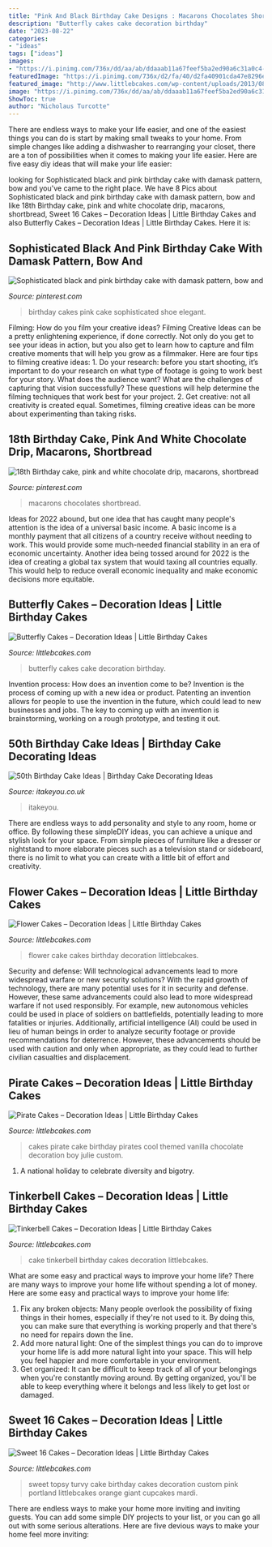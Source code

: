 ```yaml
---
title: "Pink And Black Birthday Cake Designs : Macarons Chocolates Shortbread"
description: "Butterfly cakes cake decoration birthday"
date: "2023-08-22"
categories:
- "ideas"
tags: ["ideas"]
images:
- "https://i.pinimg.com/736x/dd/aa/ab/ddaaab11a67feef5ba2ed90a6c31a0c4--pink-birthday-cakes-pop-cakes.jpg"
featuredImage: "https://i.pinimg.com/736x/d2/fa/40/d2fa40901cda47e8296e5101fc6e4e00.jpg"
featured_image: "http://www.littlebcakes.com/wp-content/uploads/2013/08/Tinkerbell-Birthday-Cake-Pictures.jpg"
image: "https://i.pinimg.com/736x/dd/aa/ab/ddaaab11a67feef5ba2ed90a6c31a0c4--pink-birthday-cakes-pop-cakes.jpg"
ShowToc: true
author: "Nicholaus Turcotte"
---
```



There are endless ways to make your life easier, and one of the easiest things you can do is start by making small tweaks to your home. From simple changes like adding a dishwasher to rearranging your closet, there are a ton of possibilities when it comes to making your life easier. Here are five easy diy ideas that will make your life easier: 

	

		
looking for Sophisticated black and pink birthday cake with damask pattern, bow and you've came to the right place. We have 8 Pics about Sophisticated black and pink birthday cake with damask pattern, bow and like 18th Birthday cake, pink and white chocolate drip, macarons, shortbread, Sweet 16 Cakes – Decoration Ideas | Little Birthday Cakes and also Butterfly Cakes – Decoration Ideas | Little Birthday Cakes. Here it is:
		
    
## Sophisticated Black And Pink Birthday Cake With Damask Pattern, Bow And

<img loading=lazy src="https://i.pinimg.com/736x/dd/aa/ab/ddaaab11a67feef5ba2ed90a6c31a0c4--pink-birthday-cakes-pop-cakes.jpg" onerror="this.onerror=null;this.src='https://tse4.mm.bing.net/th?id=OIP.00wzaN5lqXeKxF3PtGAutgHaJ4&amp;pid=15.1';" alt="Sophisticated black and pink birthday cake with damask pattern, bow and">

_Source: pinterest.com_

>birthday cakes pink cake sophisticated shoe elegant. 

	

Filming: How do you film your creative ideas?
Filming Creative Ideas can be a pretty enlightening experience, if done correctly. Not only do you get to see your ideas in action, but you also get to learn how to capture and film creative moments that will help you grow as a filmmaker. Here are four tips to filming creative ideas: 1. Do your research: before you start shooting, it’s important to do your research on what type of footage is going to work best for your story. What does the audience want? What are the challenges of capturing that vision successfully? These questions will help determine the filming techniques that work best for your project. 2. Get creative: not all creativity is created equal. Sometimes, filming creative ideas can be more about experimenting than taking risks.

    
## 18th Birthday Cake, Pink And White Chocolate Drip, Macarons, Shortbread

<img loading=lazy src="https://i.pinimg.com/736x/d2/fa/40/d2fa40901cda47e8296e5101fc6e4e00.jpg" onerror="this.onerror=null;this.src='https://tse4.mm.bing.net/th?id=OIP.Zb01vRlKzZA_dfdaZMqBwQHaJ3&amp;pid=15.1';" alt="18th Birthday cake, pink and white chocolate drip, macarons, shortbread">

_Source: pinterest.com_

>macarons chocolates shortbread. 

	

Ideas for 2022 abound, but one idea that has caught many people's attention is the idea of a universal basic income. A basic income is a monthly payment that all citizens of a country receive without needing to work. This would provide some much-needed financial stability in an era of economic uncertainty. Another idea being tossed around for 2022 is the idea of creating a global tax system that would taxing all countries equally. This would help to reduce overall economic inequality and make economic decisions more equitable.

    
## Butterfly Cakes – Decoration Ideas | Little Birthday Cakes

<img loading=lazy src="https://www.littlebcakes.com/wp-content/uploads/2013/08/Butterfly-Wedding-Cake.jpg" onerror="this.onerror=null;this.src='https://tse4.mm.bing.net/th?id=OIP.lwZ0tIGx1xqzOBIFaXYYXAHaLH&amp;pid=15.1';" alt="Butterfly Cakes – Decoration Ideas | Little Birthday Cakes">

_Source: littlebcakes.com_

>butterfly cakes cake decoration birthday. 

	

Invention process: How does an invention come to be?
Invention is the process of coming up with a new idea or product. Patenting an invention allows for people to use the invention in the future, which could lead to new businesses and jobs. The key to coming up with an invention is brainstorming, working on a rough prototype, and testing it out.

    
## 50th Birthday Cake Ideas | Birthday Cake Decorating Ideas

<img loading=lazy src="https://www.itakeyou.co.uk/wp-content/uploads/2021/06/50th-birthday-cake-516x1024.jpg" onerror="this.onerror=null;this.src='https://tse1.mm.bing.net/th?id=OIP.3bnMxoA9PEQwlqSCte1ZOAHaOs&amp;pid=15.1';" alt="50th Birthday Cake Ideas | Birthday Cake Decorating Ideas">

_Source: itakeyou.co.uk_

>itakeyou. 

	

There are endless ways to add personality and style to any room, home or office. By following these simpleDIY ideas, you can achieve a unique and stylish look for your space. From simple pieces of furniture like a dresser or nightstand to more elaborate pieces such as a television stand or sideboard, there is no limit to what you can create with a little bit of effort and creativity.

    
## Flower Cakes – Decoration Ideas | Little Birthday Cakes

<img loading=lazy src="http://www.littlebcakes.com/wp-content/uploads/2013/08/Flower-Cake-Ideas.jpg" onerror="this.onerror=null;this.src='https://tse2.mm.bing.net/th?id=OIP.j1IrmQly9Zuyi_N8rpt4pAHaLG&amp;pid=15.1';" alt="Flower Cakes – Decoration Ideas | Little Birthday Cakes">

_Source: littlebcakes.com_

>flower cake cakes birthday decoration littlebcakes. 

	

Security and defense: Will technological advancements lead to more widespread warfare or new security solutions?
With the rapid growth of technology, there are many potential uses for it in security and defense. However, these same advancements could also lead to more widespread warfare if not used responsibly. For example, new autonomous vehicles could be used in place of soldiers on battlefields, potentially leading to more fatalities or injuries. Additionally, artificial intelligence (AI) could be used in lieu of human beings in order to analyze security footage or provide recommendations for deterrence. However, these advancements should be used with caution and only when appropriate, as they could lead to further civilian casualties and displacement.

    
## Pirate Cakes – Decoration Ideas | Little Birthday Cakes

<img loading=lazy src="http://www.littlebcakes.com/wp-content/uploads/2013/08/Pirate-Cake.jpg" onerror="this.onerror=null;this.src='https://tse2.mm.bing.net/th?id=OIP.R3Y5PYGv4gTqSeNIEjy6xQHaKt&amp;pid=15.1';" alt="Pirate Cakes – Decoration Ideas | Little Birthday Cakes">

_Source: littlebcakes.com_

>cakes pirate cake birthday pirates cool themed vanilla chocolate decoration boy julie custom. 

	

1. A national holiday to celebrate diversity and bigotry.

    
## Tinkerbell Cakes – Decoration Ideas | Little Birthday Cakes

<img loading=lazy src="http://www.littlebcakes.com/wp-content/uploads/2013/08/Tinkerbell-Birthday-Cake-Pictures.jpg" onerror="this.onerror=null;this.src='https://tse2.mm.bing.net/th?id=OIP.eFG_ZQkKQFpESzEQMd_etQHaJ4&amp;pid=15.1';" alt="Tinkerbell Cakes – Decoration Ideas | Little Birthday Cakes">

_Source: littlebcakes.com_

>cake tinkerbell birthday cakes decoration littlebcakes. 

	

What are some easy and practical ways to improve your home life?
There are many ways to improve your home life without spending a lot of money. Here are some easy and practical ways to improve your home life: 
1. Fix any broken objects: Many people overlook the possibility of fixing things in their homes, especially if they're not used to it. By doing this, you can make sure that everything is working properly and that there's no need for repairs down the line. 
2. Add more natural light: One of the simplest things you can do to improve your home life is add more natural light into your space. This will help you feel happier and more comfortable in your environment. 
3. Get organized: It can be difficult to keep track of all of your belongings when you're constantly moving around. By getting organized, you'll be able to keep everything where it belongs and less likely to get lost or damaged.

    
## Sweet 16 Cakes – Decoration Ideas | Little Birthday Cakes

<img loading=lazy src="http://www.littlebcakes.com/wp-content/uploads/2014/02/Sweet-16-Birthday-Cake.jpg" onerror="this.onerror=null;this.src='https://tse2.mm.bing.net/th?id=OIP.0dkJDj5mHY0mZkfoAQmQ6gHaJ6&amp;pid=15.1';" alt="Sweet 16 Cakes – Decoration Ideas | Little Birthday Cakes">

_Source: littlebcakes.com_

>sweet topsy turvy cake birthday cakes decoration custom pink portland littlebcakes orange giant cupcakes mardi. 

	

There are endless ways to make your home more inviting and inviting guests. You can add some simple DIY projects to your list, or you can go all out with some serious alterations. Here are five devious ways to make your home feel more inviting: 

